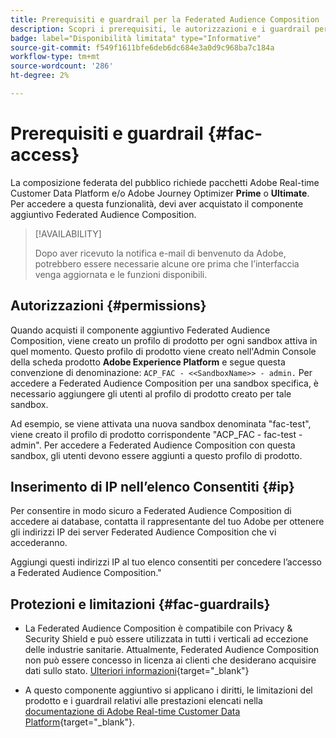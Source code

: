 ```yaml
---
title: Prerequisiti e guardrail per la Federated Audience Composition
description: Scopri i prerequisiti, le autorizzazioni e i guardrail per Federated Audience Composition
badge: label="Disponibilità limitata" type="Informative"
source-git-commit: f549f1611bfe6deb6dc684e3a0d9c968ba7c184a
workflow-type: tm+mt
source-wordcount: '286'
ht-degree: 2%

---
```


# Prerequisiti e guardrail {#fac-access}

La composizione federata del pubblico richiede pacchetti Adobe Real-time Customer Data Platform e/o Adobe Journey Optimizer **Prime** o **Ultimate**. Per accedere a questa funzionalità, devi aver acquistato il componente aggiuntivo Federated Audience Composition.

>[!AVAILABILITY]
>
>Dopo aver ricevuto la notifica e-mail di benvenuto da Adobe, potrebbero essere necessarie alcune ore prima che l’interfaccia venga aggiornata e le funzioni disponibili.

## Autorizzazioni {#permissions}

Quando acquisti il componente aggiuntivo Federated Audience Composition, viene creato un profilo di prodotto per ogni sandbox attiva in quel momento. Questo profilo di prodotto viene creato nell&#39;Admin Console della scheda prodotto **Adobe Experience Platform** e segue questa convenzione di denominazione: `ACP_FAC - <<SandboxName>> - admin.` Per accedere a Federated Audience Composition per una sandbox specifica, è necessario aggiungere gli utenti al profilo di prodotto creato per tale sandbox.

Ad esempio, se viene attivata una nuova sandbox denominata &quot;fac-test&quot;, viene creato il profilo di prodotto corrispondente &quot;ACP_FAC - fac-test - admin&quot;. Per accedere a Federated Audience Composition con questa sandbox, gli utenti devono essere aggiunti a questo profilo di prodotto.

## Inserimento di IP nell’elenco Consentiti {#ip}

Per consentire in modo sicuro a Federated Audience Composition di accedere ai database, contatta il rappresentante del tuo Adobe per ottenere gli indirizzi IP dei server Federated Audience Composition che vi accederanno.

Aggiungi questi indirizzi IP al tuo elenco consentiti per concedere l’accesso a Federated Audience Composition.&quot;

## Protezioni e limitazioni {#fac-guardrails}

* La Federated Audience Composition è compatibile con Privacy &amp; Security Shield e può essere utilizzata in tutti i verticali ad eccezione delle industrie sanitarie. Attualmente, Federated Audience Composition non può essere concesso in licenza ai clienti che desiderano acquisire dati sullo stato. [Ulteriori informazioni](https://experienceleague.adobe.com/en/docs/events/customer-data-management-voices-recordings/governance/healthcare-shield){target="_blank"}

* A questo componente aggiuntivo si applicano i diritti, le limitazioni del prodotto e i guardrail relativi alle prestazioni elencati nella [documentazione di Adobe Real-time Customer Data Platform](https://experienceleague.adobe.com/en/docs/experience-platform/profile/guardrails){target="_blank"}.
